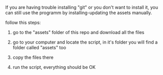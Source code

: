 If you are having trouble installing "git" or you don't want to install it, you can still use the programm by installing-updating the assets manually.



follow this steps:


1. go to the "assets" folder of this repo and download all the files

2. go to your computer and locate the script, in it's folder you will find a folder called "assets" too

3. copy the files there


4. run the script, everything should be OK
